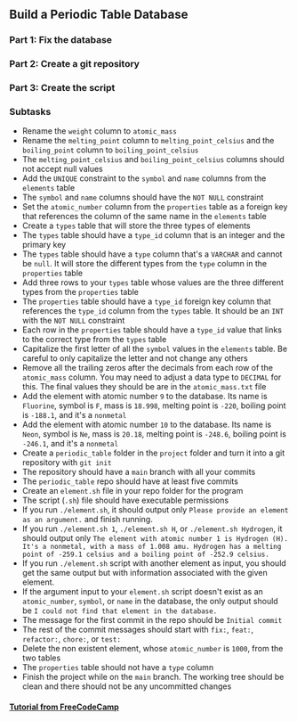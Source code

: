 ## Build a Periodic Table Database

### Part 1: Fix the database

### Part 2: Create a git repository

### Part 3: Create the script

### Subtasks

- Rename the `weight` column to `atomic_mass`
- Rename the `melting_point` column to `melting_point_celsius` and the `boiling_point` column to `boiling_point_celsius`
- The `melting_point_celsius` and `boiling_point_celsius` columns should not accept null values
- Add the `UNIQUE` constraint to the `symbol` and `name` columns from the `elements` table
- The `symbol` and `name` columns should have the `NOT NULL` constraint
- Set the `atomic_number` column from the `properties` table as a foreign key that references the column of the same name in the `elements` table
- Create a `types` table that will store the three types of elements
- The `types` table should have a `type_id` column that is an integer and the primary key
- The `types` table should have a `type` column that's a `VARCHAR` and cannot be `null`. It will store the different types from the `type` column in the `properties` table
- Add three rows to your `types` table whose values are the three different types from the `properties` table
- The `properties` table should have a `type_id` foreign key column that references the `type_id` column from the `types` table. It should be an `INT` with the `NOT NULL` constraint
- Each row in the `properties` table should have a `type_id` value that links to the correct type from the `types` table
- Capitalize the first letter of all the `symbol` values in the `elements` table. Be careful to only capitalize the letter and not change any others
- Remove all the trailing zeros after the decimals from each row of the `atomic_mass` column. You may need to adjust a data type to `DECIMAL` for this. The final values they should be are in the `atomic_mass.txt` file
- Add the element with atomic number `9` to the database. Its name is `Fluorine`, symbol is `F`, mass is `18.998`, melting point is `-220`, boiling point is `-188.1`, and it's a `nonmetal`
- Add the element with atomic number `10` to the database. Its name is `Neon`, symbol is `Ne`, mass is `20.18`, melting point is `-248.6`, boiling point is `-246.1`, and it's a `nonmetal`
- Create a `periodic_table` folder in the `project` folder and turn it into a git repository with `git init`
- The repository should have a `main` branch with all your commits
- The `periodic_table` repo should have at least five commits
- Create an `element.sh` file in your repo folder for the program
- The script (`.sh`) file should have executable permissions
- If you run `./element.sh`, it should output only `Please provide an element as an argument.` and finish running.
- If you run `./element.sh 1`, `./element.sh H`, or `./element.sh Hydrogen`, it should output only `The element with atomic number 1 is Hydrogen (H). It's a nonmetal, with a mass of 1.008 amu. Hydrogen has a melting point of -259.1 celsius and a boiling point of -252.9 celsius.`
- If you run `./element.sh` script with another element as input, you should get the same output but with information associated with the given element.
- If the argument input to your `element.sh` script doesn't exist as an `atomic_number`, `symbol`, or `name` in the database, the only output should be `I could not find that element in the database.`
- The message for the first commit in the repo should be `Initial commit`
- The rest of the commit messages should start with `fix:`, `feat:`, `refactor:`, `chore:`, or `test:`
- Delete the non existent element, whose `atomic_number` is `1000`, from the two tables
- The `properties` table should not have a `type` column
- Finish the project while on the `main` branch. The working tree should be clean and there should not be any uncommitted changes

#### [Tutorial from FreeCodeCamp](https://www.freecodecamp.org/learn/relational-database/build-a-periodic-table-database-project/build-a-periodic-table-database)
